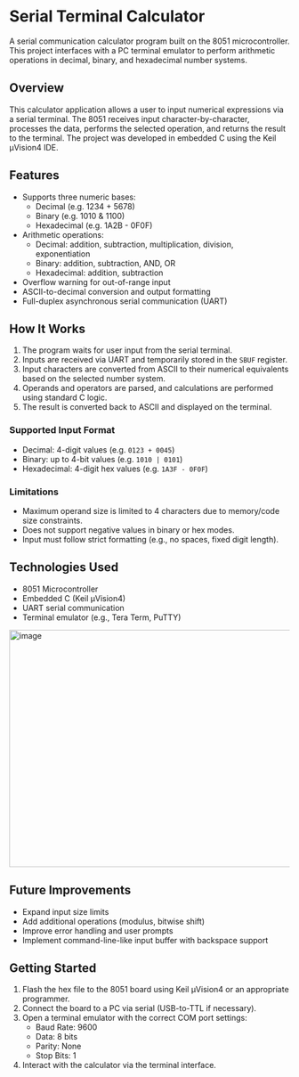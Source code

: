 # Serial Terminal Calculator

A serial communication calculator program built on the 8051 microcontroller. This project interfaces with a PC terminal emulator to perform arithmetic operations in decimal, binary, and hexadecimal number systems.

## Overview

This calculator application allows a user to input numerical expressions via a serial terminal. The 8051 receives input character-by-character, processes the data, performs the selected operation, and returns the result to the terminal. The project was developed in embedded C using the Keil µVision4 IDE.

## Features

- Supports three numeric bases:
  - Decimal (e.g. 1234 + 5678)
  - Binary (e.g. 1010 & 1100)
  - Hexadecimal (e.g. 1A2B - 0F0F)
- Arithmetic operations:
  - Decimal: addition, subtraction, multiplication, division, exponentiation
  - Binary: addition, subtraction, AND, OR
  - Hexadecimal: addition, subtraction
- Overflow warning for out-of-range input
- ASCII-to-decimal conversion and output formatting
- Full-duplex asynchronous serial communication (UART)

## How It Works

1. The program waits for user input from the serial terminal.
2. Inputs are received via UART and temporarily stored in the `SBUF` register.
3. Input characters are converted from ASCII to their numerical equivalents based on the selected number system.
4. Operands and operators are parsed, and calculations are performed using standard C logic.
5. The result is converted back to ASCII and displayed on the terminal.

### Supported Input Format

- Decimal: 4-digit values (e.g. `0123 + 0045`)
- Binary: up to 4-bit values (e.g. `1010 | 0101`)
- Hexadecimal: 4-digit hex values (e.g. `1A3F - 0F0F`)

### Limitations

- Maximum operand size is limited to 4 characters due to memory/code size constraints.
- Does not support negative values in binary or hex modes.
- Input must follow strict formatting (e.g., no spaces, fixed digit length).

## Technologies Used

- 8051 Microcontroller
- Embedded C (Keil µVision4)
- UART serial communication
- Terminal emulator (e.g., Tera Term, PuTTY)
<img width="534" height="426" alt="image" src="https://github.com/user-attachments/assets/4596ec57-11e2-4f69-aaa7-c5924a04df43" />

## Future Improvements

- Expand input size limits
- Add additional operations (modulus, bitwise shift)
- Improve error handling and user prompts
- Implement command-line-like input buffer with backspace support

## Getting Started

1. Flash the hex file to the 8051 board using Keil µVision4 or an appropriate programmer.
2. Connect the board to a PC via serial (USB-to-TTL if necessary).
3. Open a terminal emulator with the correct COM port settings:
   - Baud Rate: 9600
   - Data: 8 bits
   - Parity: None
   - Stop Bits: 1
4. Interact with the calculator via the terminal interface.


